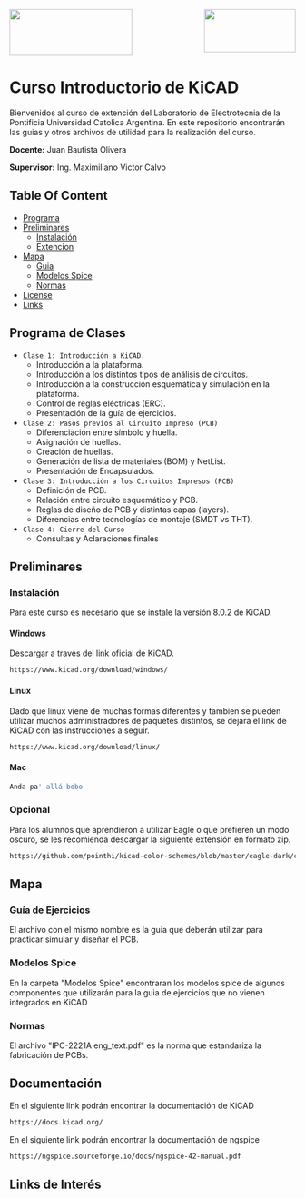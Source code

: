 <img src="https://uca.edu.ar/assets/img/logo.png" align="center"
     width="216" height="82">
<img src="https://www.kicad.org/img/kicad_logo_small.png" align="right"
     width="161" height="76">
# Curso Introductorio de KiCAD
Bienvenidos al curso de extención del Laboratorio de Electrotecnia de la Pontificia Universidad Catolica Argentina. En este repositorio encontrarán las guias y otros archivos de utilidad para la realización del curso.

**Docente:** Juan Bautista Olivera

**Supervisor:** Ing. Maximiliano Victor Calvo
## Table Of Content
 - [Programa](#programa-de-clases)
 - [Preliminares](#preliminares)
    - [Instalación](#instalación)
    - [Extencion](#opcional)
- [Mapa](#mapa)
     - [Guia](#guía-de-ejercicios)
     - [Modelos Spice](#modelos-spice)
     - [Normas](#normas)
- [License](#license)
- [Links](#links)
## Programa de Clases
- `Clase 1: Introducción a KiCAD.`
  - Introducción a la plataforma.
  - Introducción a los distintos tipos de análisis de circuitos.
  - Introducción a la construcción esquemática y simulación en la plataforma.
  - Control de reglas eléctricas (ERC).
  - Presentación de la guía de ejercicios.
- `Clase 2: Pasos previos al Circuito Impreso (PCB)`
  - Diferenciación entre símbolo y huella.
  - Asignación de huellas.
  - Creación de huellas.
  - Generación de lista de materiales (BOM) y NetList.
  - Presentación de Encapsulados.
- `Clase 3: Introducción a los Circuitos Impresos (PCB)`
  - Definición de PCB.
  - Relación entre circuito esquemático y PCB.
  - Reglas de diseño de PCB y distintas capas (layers).
  - Diferencias entre tecnologías de montaje (SMDT vs THT).
- `Clase 4: Cierre del Curso`
  - Consultas y Aclaraciones finales 
## Preliminares
### Instalación
Para este curso es necesario que se instale la versión 8.0.2 de KiCAD.
#### Windows
Descargar a traves del link oficial de KiCAD.
```bash
https://www.kicad.org/download/windows/
```
#### Linux
Dado que linux viene de muchas formas diferentes y tambien se pueden utilizar muchos administradores de paquetes distintos, se dejara el link de KiCAD con las instrucciones a seguir.
```bash
https://www.kicad.org/download/linux/
```
#### Mac
```bash
Anda pa' allá bobo
```
### Opcional
Para los alumnos que aprendieron a utilizar Eagle o que prefieren un modo oscuro, se les recomienda descargar la siguiente extensión en formato zip.
```bash
https://github.com/pointhi/kicad-color-schemes/blob/master/eagle-dark/com.github.pointhi.kicad-color-schemes.eagle-dark_v1.1_pcm.zip
```
## Mapa
### Guía de Ejercicios
El archivo con el mismo nombre es la guia que deberán utilizar para practicar simular y diseñar el PCB.
### Modelos Spice
En la carpeta "Modelos Spice" encontraran los modelos spice de algunos componentes que utilizarán para la guia de ejercicios que no vienen integrados en KiCAD
### Normas
El archivo "IPC-2221A eng_text.pdf" es la norma que estandariza la fabricación de PCBs.
## Documentación
En el siguiente link podrán encontrar la documentación de KiCAD
```bash
https://docs.kicad.org/
```
En el siguiente link podrán encontrar la documentación de ngspice
```bash
https://ngspice.sourceforge.io/docs/ngspice-42-manual.pdf
```
## Links de Interés
